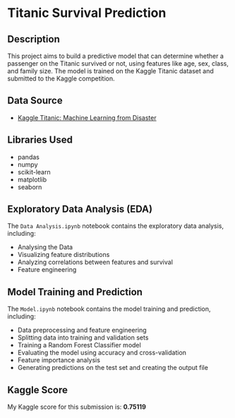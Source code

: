 # Titanic Survival Prediction

## Description

This project aims to build a predictive model that can determine whether a passenger on the Titanic survived or not, using features like age, sex, class, and family size. The model is trained on the Kaggle Titanic dataset and submitted to the Kaggle competition.

## Data Source

* [Kaggle Titanic: Machine Learning from Disaster](https://www.kaggle.com/competitions/titanic)

## Libraries Used

* pandas
* numpy
* scikit-learn
* matplotlib
* seaborn

## Exploratory Data Analysis (EDA)

The `Data Analysis.ipynb` notebook contains the exploratory data analysis, including:

* Analysing the Data
* Visualizing feature distributions
* Analyzing correlations between features and survival
* Feature engineering

## Model Training and Prediction

The `Model.ipynb` notebook contains the model training and prediction, including:

* Data preprocessing and feature engineering
* Splitting data into training and validation sets
* Training a Random Forest Classifier model
* Evaluating the model using accuracy and cross-validation
* Feature importance analysis
* Generating predictions on the test set and creating the output file

## Kaggle Score

My Kaggle score for this submission is: **0.75119**
